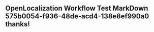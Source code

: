 <properties
ms.topic="hero-topic1"
ms.test1="hero-topic"
ms.test2="test"/>

## OpenLocalization Workflow Test MarkDown 575b0054-f936-48de-acd4-138e8ef990a0 thanks!
